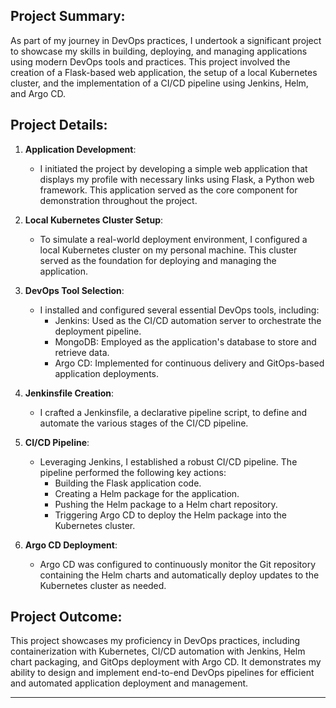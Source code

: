 Project Summary:
----------------

As part of my journey in DevOps practices, I undertook a significant project to showcase my skills in building, deploying, and managing applications using modern DevOps tools and practices. This project involved the creation of a Flask-based web application, the setup of a local Kubernetes cluster, and the implementation of a CI/CD pipeline using Jenkins, Helm, and Argo CD.

Project Details:
----------------

1. **Application Development**:
   - I initiated the project by developing a simple web application that displays my profile with necessary links using Flask, a Python web framework. This application served as the core component for demonstration throughout the project.

2. **Local Kubernetes Cluster Setup**:
   - To simulate a real-world deployment environment, I configured a local Kubernetes cluster on my personal machine. This cluster served as the foundation for deploying and managing the application.

3. **DevOps Tool Selection**:
   - I installed and configured several essential DevOps tools, including:
     - Jenkins: Used as the CI/CD automation server to orchestrate the deployment pipeline.
     - MongoDB: Employed as the application's database to store and retrieve data.
     - Argo CD: Implemented for continuous delivery and GitOps-based application deployments.

4. **Jenkinsfile Creation**:
   - I crafted a Jenkinsfile, a declarative pipeline script, to define and automate the various stages of the CI/CD pipeline.

5. **CI/CD Pipeline**:
   - Leveraging Jenkins, I established a robust CI/CD pipeline. The pipeline performed the following key actions:
     - Building the Flask application code.
     - Creating a Helm package for the application.
     - Pushing the Helm package to a Helm chart repository.
     - Triggering Argo CD to deploy the Helm package into the Kubernetes cluster.

6. **Argo CD Deployment**:
   - Argo CD was configured to continuously monitor the Git repository containing the Helm charts and automatically deploy updates to the Kubernetes cluster as needed.

Project Outcome:
----------------

This project showcases my proficiency in DevOps practices, including containerization with Kubernetes, CI/CD automation with Jenkins, Helm chart packaging, and GitOps deployment with Argo CD. It demonstrates my ability to design and implement end-to-end DevOps pipelines for efficient and automated application deployment and management.

---

